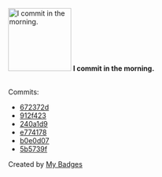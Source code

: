 <img src="https://my-badges.github.io/my-badges/morning-commits.png" alt="I commit in the morning." title="I commit in the morning." width="128">
<strong>I commit in the morning.</strong>
<br><br>

Commits:

- <a href="https://github.com/HorebZ/HorebZ/commit/672372df76a0999df2f92216d0acaffd3ebd9732">672372d</a>
- <a href="https://github.com/HorebZ/HorebZ/commit/912f423bb5ad21a1e87ec9162a91c8485115f82c">912f423</a>
- <a href="https://github.com/HorebZ/HorebZ/commit/240a1d93ef2e40a0b1c29951da50803b31b56eb7">240a1d9</a>
- <a href="https://github.com/HorebZ/HorebZ/commit/e7741781849ca01d6f7c5eade046798f85156e3b">e774178</a>
- <a href="https://github.com/HorebZ/HorebZ/commit/b0e0d073e9000f0018190f0aa0fb2c6f27d3bcb8">b0e0d07</a>
- <a href="https://github.com/HorebZ/HorebZ/commit/5b5739f55a7f635393a8571c6761b3b6cc7d8234">5b5739f</a>


Created by <a href="https://github.com/my-badges/my-badges">My Badges</a>
